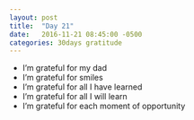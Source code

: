 ```yaml
---
layout: post
title:  "Day 21"
date:   2016-11-21 08:45:00 -0500
categories: 30days gratitude
---
```


* I’m grateful for my dad
* I’m grateful for smiles
* I’m grateful for all I have learned
* I’m grateful for all I will learn
* I’m grateful for each moment of opportunity